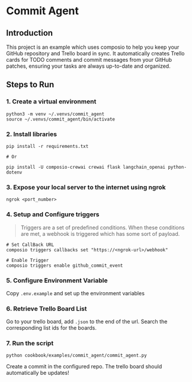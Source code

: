 # Commit Agent

## Introduction
This project is an example which uses composio to help you keep your GitHub repository and Trello board in sync. 
It automatically creates Trello cards for TODO comments and commit messages from your GitHub patches, ensuring your tasks are always 
up-to-date and organized.

## Steps to Run
### 1. Create a virtual environment
```shell
python3 -m venv ~/.venvs/commit_agent
source ~/.venvs/commit_agent/bin/activate
```
### 2. Install libraries
```shell
pip install -r requirements.txt

# Or

pip install -U composio-crewai crewai flask langchain_openai python-dotenv
```
### 3. Expose your local server to the internet using ngrok
```shell
ngrok <port_number>
```
### 4. Setup and Configure triggers
> Triggers are a set of predefined conditions. When these conditions are met, a webhook is triggered which has some sort of payload. 
```shell
# Set CallBack URL 
composio triggers callbacks set "https://<ngrok-url>/webhook"

# Enable Trigger
composio triggers enable github_commit_event
```
### 5. Configure Environment Variable
Copy `.env.example` and set up the environment variables
### 6. Retrieve Trello Board List
Go to your trello board, add `.json` to the end of the url. Search the corresponding list ids for the boards.
### 7. Run the script
```shell
python cookbook/examples/commit_agent/commit_agent.py
```
Create a commit in the configured repo. The trello board should automatically be updates!

